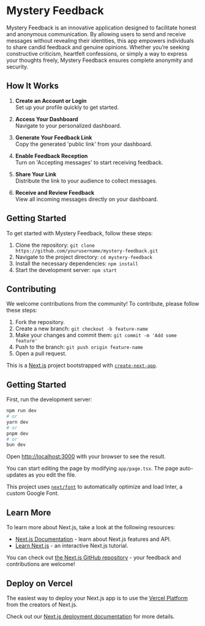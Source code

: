 # Mystery Feedback
Mystery Feedback is an innovative application designed to facilitate honest and anonymous communication. By allowing users to send and receive messages without revealing their identities, this app empowers individuals to share candid feedback and genuine opinions. Whether you’re seeking constructive criticism, heartfelt confessions, or simply a way to express your thoughts freely, Mystery Feedback ensures complete anonymity and security.

## How It Works

1. **Create an Account or Login**  
   Set up your profile quickly to get started.

2. **Access Your Dashboard**  
   Navigate to your personalized dashboard.

3. **Generate Your Feedback Link**  
   Copy the generated 'public link' from your dashboard.

4. **Enable Feedback Reception**  
   Turn on 'Accepting messages' to start receiving feedback.

5. **Share Your Link**  
   Distribute the link to your audience to collect messages.

6. **Receive and Review Feedback**  
   View all incoming messages directly on your dashboard.


## Getting Started

To get started with Mystery Feedback, follow these steps:

1. Clone the repository: `git clone https://github.com/yourusername/mystery-feedback.git`
2. Navigate to the project directory: `cd mystery-feedback`
3. Install the necessary dependencies: `npm install`
4. Start the development server: `npm start`


## Contributing

We welcome contributions from the community! To contribute, please follow these steps:

1. Fork the repository.
2. Create a new branch: `git checkout -b feature-name`
3. Make your changes and commit them: `git commit -m 'Add some feature'`
4. Push to the branch: `git push origin feature-name`
5. Open a pull request.

This is a [Next.js](https://nextjs.org/) project bootstrapped with [`create-next-app`](https://github.com/vercel/next.js/tree/canary/packages/create-next-app).

## Getting Started

First, run the development server:

```bash
npm run dev
# or
yarn dev
# or
pnpm dev
# or
bun dev
```

Open [http://localhost:3000](http://localhost:3000) with your browser to see the result.

You can start editing the page by modifying `app/page.tsx`. The page auto-updates as you edit the file.

This project uses [`next/font`](https://nextjs.org/docs/basic-features/font-optimization) to automatically optimize and load Inter, a custom Google Font.

## Learn More

To learn more about Next.js, take a look at the following resources:

- [Next.js Documentation](https://nextjs.org/docs) - learn about Next.js features and API.
- [Learn Next.js](https://nextjs.org/learn) - an interactive Next.js tutorial.

You can check out [the Next.js GitHub repository](https://github.com/vercel/next.js/) - your feedback and contributions are welcome!

## Deploy on Vercel

The easiest way to deploy your Next.js app is to use the [Vercel Platform](https://vercel.com/new?utm_medium=default-template&filter=next.js&utm_source=create-next-app&utm_campaign=create-next-app-readme) from the creators of Next.js.

Check out our [Next.js deployment documentation](https://nextjs.org/docs/deployment) for more details.
